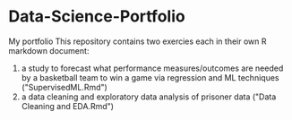 # Data-Science-Portfolio
My portfolio
This repository contains two exercies each in their own R markdown document:
1. a study to forecast what performance measures/outcomes are needed by a basketball team to win a game via regression and ML techniques ("SupervisedML.Rmd")
2. a data cleaning and exploratory data analysis of prisoner data ("Data Cleaning and EDA.Rmd")
